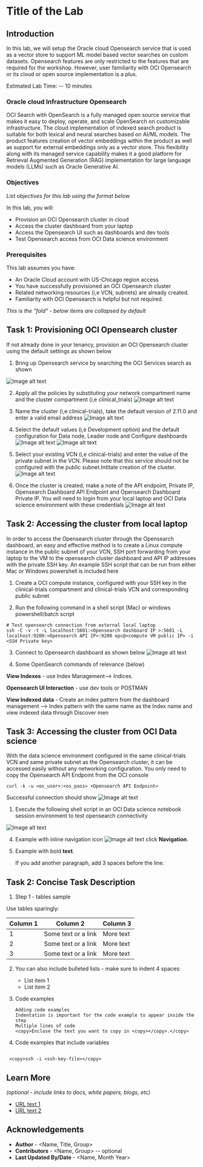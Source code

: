 # Title of the Lab

## Introduction

In this lab, we will setup the Oracle cloud Opensearch service that is used as a vector store to support ML model based vector searches on custom datasets. Opensearch features are only restricted to the features that are required for the workshop. However, user familiarity with OCI Opensearch or its cloud or open source implementation is a plus.

Estimated Lab Time: -- 10 minutes

### Oracle cloud Infrastructure Opensearch

OCI Search with OpenSearch is a fully managed open source service that makes it easy to deploy, operate, and scale OpenSearch on customizable infrastructure. The cloud implementation of indexed search product is suitable for both lexical and neural searches based on AI/ML models. The product features creation of vector embeddings within the product as well as support for external embeddings only as a vector store. This flexibility along with its managed service capability makes it a good platform for Retrieval Augmented Generation (RAG) implementation for large language models (LLMs) such as Oracle Generative AI.

### Objectives

*List objectives for this lab using the format below*

In this lab, you will:

* Provision an OCI Opensearch cluster in cloud
* Access the cluster dashboard from your laptop
* Access the Opensearch UI such as dashboards and dev tools
* Test Opensearch access from OCI Data science environment

### Prerequisites

This lab assumes you have:

* An Oracle Cloud account with US-Chicago region access
* You have successfully provisioned an OCI Opensearch cluster
* Related networking resources (i,e VCN, subnets) are already created. 
* Familiarity with OCI Opensearch is helpful but not required.

*This is the "fold" - below items are collapsed by default*

## Task 1: Provisioning OCI Opensearch cluster

If not already done in your tenancy, provision an OCI Opensearch cluster using the default settings as shown below

1. Bring up Opensearch service by searching the OCI Services search as shown

 ![Image alt text](images/LAB3OS-1.png)

2. Apply all the policies by substituting your network compartment name and the cluster compartment (i,e clinical_trials)
 ![Image alt text](images/LAB3OS-2.png)

3. Name the cluster (i,e clinical-trials), take the default version of 2.11.0 and enter a valid email address
 ![Image alt text](images/LAB3OS-3.png)

4. Select the default values (i,e Development option) and the default configuration for Data node, Leader node and Configure dashboards
 ![Image alt text](images/LAB3OS-4.png)
 ![Image alt text](images/LAB3OS-5.png)

5. Select your existing VCN (i,e clinical-trials) and enter the value of the private subnet in the VCN. Please note that this service should not be configured with the public subnet.Intitate creation of the cluster.
 ![Image alt text](images/LAB3OS-6.png)

4. Once the cluster is created, make a note of the API endpoint, Private IP, Opensearch Dashboard API Endpoint and Opensearch Dashboard Private IP. You will need to login from your local laptop and OCI Data science environment with these credentials
 ![Image alt text](images/LAB3OS-7.png)

## Task 2: Accessing the cluster from local laptop

In order to access the Opensearch cluster through the Opensearch dashboard, an easy and effective method is to create a Linux compute instance in the public subnet of your VCN, SSH port forwarding from your laptop to the VM to the opensearch cluster dashboard and API IP addresses with the private SSH key. An example SSH script that can be run from either Mac or Windows powershell is included here

1. Create a OCI compute instance, configured with your SSH key in the clinical-trials compartment and clinical-trials VCN and corresponding public subnet

2. Run the following command in a shell script (Mac) or windows powershell/batch script
```
# Test opensearch connection from external local laptop
ssh -C -v -t -L localhost:5601:<Opensearch dashboard IP >:5601 -L localhost:9200:<Opensearch API IP>:9200 opc@<compute VM public IP> -i <SSH Private key>
```

3. Connect to Opensearch dashboard as shown below
 ![Image alt text](images/LAB3OS-8.png)

4. Some OpenSearch commands of relevance (below)
  
  **View Indexes** - use Index Management--> Indices.
  
  **Opensearch UI Interaction** - use dev tools or POSTMAN
  
  **View Indexed data** - Create an index pattern from the dashboard management --> Index pattern with the same name as the Index name and view indexed data through Discover men

## Task 3: Accessing the cluster from OCI Data science

With the data science environment configured in the same clinical-trials VCN and same private subnet as the Opensearch cluster, it can be accessed easily without any networking configuration. You only need to copy the Opensearch API Endpoint from the OCI console
```
curl -k -u <os_user>:<os_pass> <Opensearch API Endpoint>
```
Successful connection should show
 ![Image alt text](images/LAB3OS-10.png)


1. Execute the following shell script in an OCI Data science notebook session environment to test opensearch connectivity

  ![Image alt text](images/sample1.png)

4. Example with inline navigation icon ![Image alt text](images/sample2.png) click **Navigation**.

5. Example with bold **text**.

   If you add another paragraph, add 3 spaces before the line.

## Task 2: Concise Task Description

1. Step 1 - tables sample

  Use tables sparingly:

  | Column 1 | Column 2 | Column 3 |
  | --- | --- | --- |
  | 1 | Some text or a link | More text  |
  | 2 |Some text or a link | More text |
  | 3 | Some text or a link | More text |

2. You can also include bulleted lists - make sure to indent 4 spaces:

    * List item 1
    * List item 2

3. Code examples

    ```
    Adding code examples
   Indentation is important for the code example to appear inside the step
    Multiple lines of code
   <copy>Enclose the text you want to copy in <copy></copy>.</copy>
    ```

4. Code examples that include variables

 ```

  <copy>ssh -i <ssh-key-file></copy>

  ```

## Learn More

*(optional - include links to docs, white papers, blogs, etc)*

* [URL text 1](http://docs.oracle.com)
* [URL text 2](http://docs.oracle.com)

## Acknowledgements
* **Author** - <Name, Title, Group>
* **Contributors** -  <Name, Group> -- optional
* **Last Updated By/Date** - <Name, Month Year>
